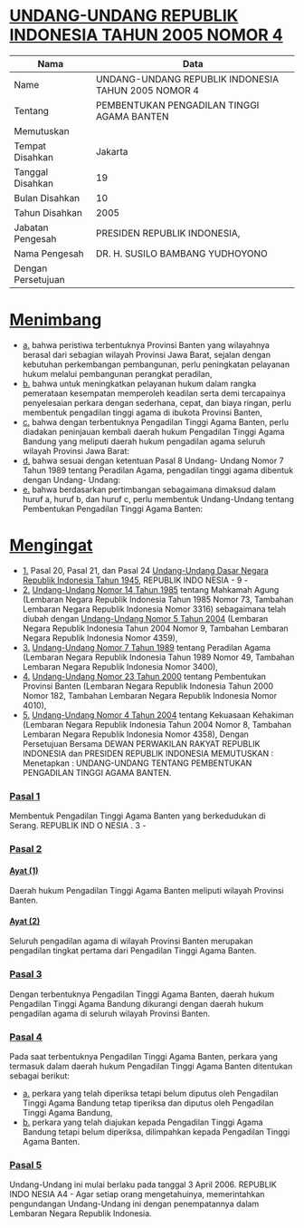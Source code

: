 # [UNDANG-UNDANG REPUBLIK INDONESIA TAHUN 2005 NOMOR 4](http://example.org/legal/peraturan/uu/2005/4)

| Nama | Data |
| ------ | ----- |
|Name|UNDANG-UNDANG REPUBLIK INDONESIA TAHUN 2005 NOMOR 4|
|Tentang| PEMBENTUKAN PENGADILAN TINGGI AGAMA BANTEN|
|Memutuskan||
|Tempat Disahkan|Jakarta|
|Tanggal Disahkan|19|
|Bulan Disahkan|10|
|Tahun Disahkan|2005|
|Jabatan Pengesah|PRESIDEN REPUBLIK INDONESIA,|
|Nama Pengesah|DR. H. SUSILO BAMBANG YUDHOYONO|
|Dengan Persetujuan||
# [Menimbang](http://example.org/legal/peraturan/uu/2005/4/menimbang)

* [a.](http://example.org/legal/peraturan/uu/2005/4/menimbang/huruf/a) bahwa peristiwa terbentuknya Provinsi Banten yang wilayahnya berasal dari sebagian wilayah Provinsi Jawa Barat, sejalan dengan kebutuhan perkembangan pembangunan, perlu peningkatan pelayanan hukum melalui pembangunan perangkat peradilan,
* [b.](http://example.org/legal/peraturan/uu/2005/4/menimbang/huruf/b) bahwa untuk meningkatkan pelayanan hukum dalam rangka pemerataan kesempatan memperoleh keadilan serta demi tercapainya penyelesaian perkara dengan sederhana, cepat, dan biaya ringan, perlu membentuk pengadilan tinggi agama di ibukota Provinsi Banten,
* [c.](http://example.org/legal/peraturan/uu/2005/4/menimbang/huruf/c) bahwa dengan terbentuknya Pengadilan Tinggi Agama Banten, perlu diadakan peninjauan kembali daerah hukum Pengadilan Tinggi Agama Bandung yang meliputi daerah hukum pengadilan agama seluruh wilayah Provinsi Jawa Barat:
* [d.](http://example.org/legal/peraturan/uu/2005/4/menimbang/huruf/d) bahwa sesuai dengan ketentuan Pasal 8 Undang- Undang Nomor 7 Tahun 1989 tentang Peradilan Agama, pengadilan tinggi agama dibentuk dengan Undang- Undang:
* [e.](http://example.org/legal/peraturan/uu/2005/4/menimbang/huruf/e) bahwa berdasarkan pertimbangan sebagaimana dimaksud dalam huruf a, huruf b, dan huruf c, perlu membentuk Undang-Undang tentang Pembentukan Pengadilan Tinggi Agama Banten:
# [Mengingat](http://example.org/legal/peraturan/uu/2005/4/mengingat)

* [1.](http://example.org/legal/peraturan/uu/2005/4/mengingat/huruf/0001) Pasal 20, Pasal 21, dan Pasal 24 [Undang-Undang Dasar Negara Republik Indonesia Tahun 1945](http://example.org/legal/peraturan/uu), REPUBLIK INDO NESIA - 9 -
* [2.](http://example.org/legal/peraturan/uu/2005/4/mengingat/huruf/0002) [Undang-Undang Nomor 14 Tahun 1985](http://example.org/legal/peraturan/uu/1985/14) tentang Mahkamah Agung (Lembaran Negara Republik Indonesia Tahun 1985 Nomor 73, Tambahan Lembaran Negara Republik Indonesia Nomor 3316) sebagaimana telah diubah dengan [Undang-Undang Nomor 5 Tahun 2004](http://example.org/legal/peraturan/uu/2004/5) (Lembaran Negara Republik Indonesia Tahun 2004 Nomor 9, Tambahan Lembaran Negara Republik Indonesia Nomor 4359),
* [3.](http://example.org/legal/peraturan/uu/2005/4/mengingat/huruf/0003) [Undang-Undang Nomor 7 Tahun 1989](http://example.org/legal/peraturan/uu/1989/7) tentang Peradilan Agama (Lembaran Negara Republik Indonesia Tahun 1989 Nomor 49, Tambahan Lembaran Negara Republik Indonesia Nomor 3400),
* [4.](http://example.org/legal/peraturan/uu/2005/4/mengingat/huruf/0004) [Undang-Undang Nomor 23 Tahun 2000](http://example.org/legal/peraturan/uu/2000/23) tentang Pembentukan Provinsi Banten (Lembaran Negara Republik Indonesia Tahun 2000 Nomor 182, Tambahan Lembaran Negara Republik Indonesia Nomor 4010),
* [5.](http://example.org/legal/peraturan/uu/2005/4/mengingat/huruf/0005) [Undang-Undang Nomor 4 Tahun 2004](http://example.org/legal/peraturan/uu/2004/4) tentang Kekuasaan Kehakiman (Lembaran Negara Republik Indonesia Tahun 2004 Nomor 8, Tambahan Lembaran Negara Republik Indonesia Nomor 4358), Dengan Persetujuan Bersama DEWAN PERWAKILAN RAKYAT REPUBLIK INDONESIA dan PRESIDEN REPUBLIK INDONESIA MEMUTUSKAN : Menetapkan : UNDANG-UNDANG TENTANG PEMBENTUKAN PENGADILAN TINGGI AGAMA BANTEN.

### [Pasal 1](http://example.org/legal/peraturan/uu/2005/4/pasal/0001)
Membentuk Pengadilan Tinggi Agama Banten yang berkedudukan di Serang. REPUBLIK IND O NESIA . 3 -


### [Pasal 2](http://example.org/legal/peraturan/uu/2005/4/pasal/0002)

#### [Ayat (1)](http://example.org/legal/peraturan/uu/2005/4/pasal/0002/versi/20051019/ayat/0001)
Daerah hukum Pengadilan Tinggi Agama Banten meliputi wilayah Provinsi Banten.

#### [Ayat (2)](http://example.org/legal/peraturan/uu/2005/4/pasal/0002/versi/20051019/ayat/0002)
Seluruh pengadilan agama di wilayah Provinsi Banten merupakan pengadilan tingkat pertama dari Pengadilan Tinggi Agama Banten.


### [Pasal 3](http://example.org/legal/peraturan/uu/2005/4/pasal/0003)
Dengan terbentuknya Pengadilan Tinggi Agama Banten, daerah hukum Pengadilan Tinggi Agama Bandung dikurangi dengan daerah hukum pengadilan agama di seluruh wilayah Provinsi Banten.


### [Pasal 4](http://example.org/legal/peraturan/uu/2005/4/pasal/0004)
Pada saat terbentuknya Pengadilan Tinggi Agama Banten, perkara yang termasuk dalam daerah hukum Pengadilan Tinggi Agama Banten ditentukan sebagai berikut:
* [a.](http://example.org/legal/peraturan/uu/2005/4/pasal/0004/versi/20051019/huruf/a) perkara yang telah diperiksa tetapi belum diputus oleh Pengadilan Tinggi Agama Bandung tetap tiperiksa dan diputus oleh Pengadilan Tinggi Agama Bandung,
* [b.](http://example.org/legal/peraturan/uu/2005/4/pasal/0004/versi/20051019/huruf/b) perkara yang telah diajukan kepada Pengadilan Tinggi Agama Bandung tetapi belum diperiksa, dilimpahkan kepada Pengadilan Tinggi Agama Banten.


### [Pasal 5](http://example.org/legal/peraturan/uu/2005/4/pasal/0005)
Undang-Undang ini mulai berlaku pada tanggal 3 April 2006. REPUBLIK INDO NESIA A4 - Agar setiap orang mengetahuinya, memerintahkan pengundangan Undang-Undang ini dengan penempatannya dalam Lembaran Negara Republik Indonesia.
